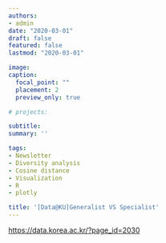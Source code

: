 ```yaml
---
authors:
- admin
date: "2020-03-01"
draft: false
featured: false
lastmod: "2020-03-01"

image:
caption: 
  focal_point: ""
  placement: 2
  preview_only: true

# projects: 

subtitle: 
summary: ''

tags:
- Newsletter
- Diversity analysis
- Cosine distance
- Visualization
- R
- plotly

title: '[Data@KU]Generalist VS Specialist'
---
```



https://data.korea.ac.kr/?page_id=2030